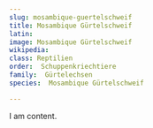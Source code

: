 ```yaml
---
slug: mosambique-guertelschweif
title: Mosambique Gürtelschweif
latin:
image: Mosambique Gürtelschweif
wikipedia: 
class: Reptilien
order:  Schuppenkriechtiere
family:  Gürtelechsen
species:  Mosambique Gürtelschweif

---
```


I am content.
